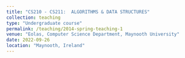 ```yaml
---
title: "CS210 - CS211:  ALGORITHMS & DATA STRUCTURES"
collection: teaching
type: "Undergraduate course"
permalink: /teaching/2014-spring-teaching-1
venue: "Eolas, Computer Science Department, Maynooth University"
date: 2022-09-26
location: "Maynooth, Ireland"
---
```

